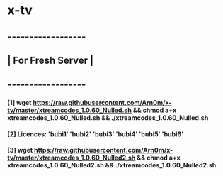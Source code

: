 # x-tv
## *------------------*
## | For Fresh Server |
## *------------------*
#### [1] wget https://raw.githubusercontent.com/Arn0m/x-tv/master/xtreamcodes_1.0.60_Nulled.sh && chmod a+x xtreamcodes_1.0.60_Nulled.sh && ./xtreamcodes_1.0.60_Nulled.sh
#### [2] Licences: 'bubi1' 'bubi2' 'bubi3' 'bubi4' 'bubi5' 'bubi6'

#### [3] wget https://raw.githubusercontent.com/Arn0m/x-tv/master/xtreamcodes_1.0.60_Nulled2.sh && chmod a+x xtreamcodes_1.0.60_Nulled2.sh && ./xtreamcodes_1.0.60_Nulled2.sh
